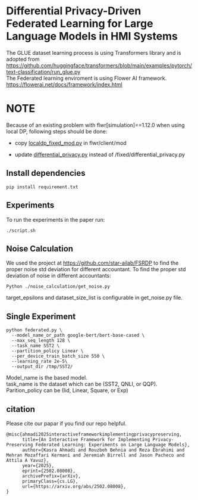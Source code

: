 

# Differential Privacy-Driven Federated Learning for Large Language Models in HMI Systems

The GLUE dataset learning process is using Transformers library and is adopted from https://github.com/huggingface/transformers/blob/main/examples/pytorch/text-classification/run_glue.py <br>
The Federated learning enviroment is using Flower AI framework. <br>
https://flowerai.net/docs/framework/index.html

# NOTE
Because of an existing problem with flwr[simulation]==1.12.0 when using local DP, following steps should be done:

- copy [localdp_fixed_mod.py](fixed/localdp_fixed_mod.py) in flwr/client/mod

- update [differential_privacy.py](fixed/differential_privacy.py) instead of /fixed/differential_privacy.py

## Install dependencies
```
pip install requirement.txt
```
## Experiments
To run the experiments in the paper run:
```
./script.sh
```
## Noise Calculation
We used the project at https://github.com/star-ailab/FSRDP to find the proper noise std deviation for different accountant.
To find the proper std deviation of noise in different accountants:
```
Python ./noise_calculation/get_noise.py
```
target_epsilons and dataset_size_list is configurable in get_noise.py file.

## Single Experiment
```
python federated.py \
  --model_name_or_path google-bert/bert-base-cased \
  --max_seq_length 128 \
  --task_name SST2 \
  --partition_policy Linear \
  --per_device_train_batch_size 550 \
  --learning_rate 2e-5\
  --output_dir /tmp/SST2/
```
Model_name is the based model. <br>
task_name is the dataset which can be (SST2, QNLI, or QQP).<br>
Parition_policy can be (Iid, Linear, Square, or Exp)
## citation
Please cite our papar if you find our repo helpful.

```
@misc{ahmadi2025interactiveframeworkimplementingprivacypreserving,
      title={An Interactive Framework for Implementing Privacy-Preserving Federated Learning: Experiments on Large Language Models}, 
      author={Kasra Ahmadi and Rouzbeh Behnia and Reza Ebrahimi and Mehran Mozaffari Kermani and Jeremiah Birrell and Jason Pacheco and Attila A Yavuz},
      year={2025},
      eprint={2502.08008},
      archivePrefix={arXiv},
      primaryClass={cs.LG},
      url={https://arxiv.org/abs/2502.08008}, 
}
```
